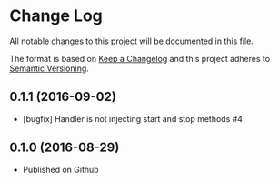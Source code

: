# Change Log
All notable changes to this project will be documented in this file.

The format is based on [Keep a Changelog](http://keepachangelog.com/)
and this project adheres to [Semantic Versioning](http://semver.org/).

## 0.1.1 (2016-09-02)
- [bugfix] Handler is not injecting start and stop methods #4

## 0.1.0 (2016-08-29)
- Published on Github
